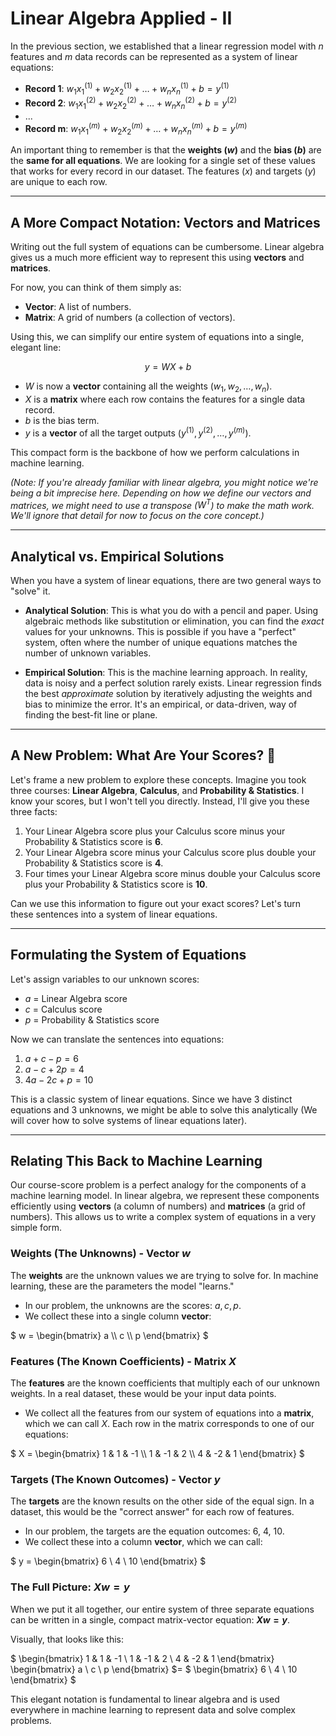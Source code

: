 # Linear Algebra Applied - II 

In the previous section, we established that a linear regression model with $n$ features and $m$ data records can be represented as a system of linear equations:

* **Record 1**: $w_1x_1^{(1)} + w_2x_2^{(1)} + \dots + w_nx_n^{(1)} + b = y^{(1)}$
* **Record 2**: $w_1x_1^{(2)} + w_2x_2^{(2)} + \dots + w_nx_n^{(2)} + b = y^{(2)}$
* ...
* **Record m**: $w_1x_1^{(m)} + w_2x_2^{(m)} + \dots + w_nx_n^{(m)} + b = y^{(m)}$

An important thing to remember is that the **weights ($w$)** and the **bias ($b$)** are the **same for all equations**. We are looking for a single set of these values that works for every record in our dataset. The features ($x$) and targets ($y$) are unique to each row.

---

## A More Compact Notation: Vectors and Matrices

Writing out the full system of equations can be cumbersome. Linear algebra gives us a much more efficient way to represent this using **vectors** and **matrices**.

For now, you can think of them simply as:
* **Vector**: A list of numbers.
* **Matrix**: A grid of numbers (a collection of vectors).

Using this, we can simplify our entire system of equations into a single, elegant line:

$$ y = WX + b $$

* $W$ is now a **vector** containing all the weights ($w_1, w_2, \dots, w_n$).
* $X$ is a **matrix** where each row contains the features for a single data record.
* $b$ is the bias term.
* $y$ is a **vector** of all the target outputs ($y^{(1)}, y^{(2)}, \dots, y^{(m)}$).

This compact form is the backbone of how we perform calculations in machine learning.

*(Note: If you're already familiar with linear algebra, you might notice we're being a bit imprecise here. Depending on how we define our vectors and matrices, we might need to use a transpose ($W^T$) to make the math work. We'll ignore that detail for now to focus on the core concept.)*

--- 

## Analytical vs. Empirical Solutions

When you have a system of linear equations, there are two general ways to "solve" it.

* **Analytical Solution**: This is what you do with a pencil and paper. Using algebraic methods like substitution or elimination, you can find the *exact* values for your unknowns. This is possible if you have a "perfect" system, often where the number of unique equations matches the number of unknown variables.

* **Empirical Solution**: This is the machine learning approach. In reality, data is noisy and a perfect solution rarely exists. Linear regression finds the best *approximate* solution by iteratively adjusting the weights and bias to minimize the error. It's an empirical, or data-driven, way of finding the best-fit line or plane.

---

## A New Problem: What Are Your Scores? 🤔

Let's frame a new problem to explore these concepts. Imagine you took three courses: **Linear Algebra**, **Calculus**, and **Probability & Statistics**. I know your scores, but I won't tell you directly. Instead, I'll give you these three facts:

1.  Your Linear Algebra score plus your Calculus score minus your Probability & Statistics score is **6**.
2.  Your Linear Algebra score minus your Calculus score plus double your Probability & Statistics score is **4**.
3.  Four times your Linear Algebra score minus double your Calculus score plus your Probability & Statistics score is **10**.

Can we use this information to figure out your exact scores? Let's turn these sentences into a system of linear equations.

--- 

## Formulating the System of Equations

Let's assign variables to our unknown scores:
* $a$ = Linear Algebra score
* $c$ = Calculus score
* $p$ = Probability & Statistics score

Now we can translate the sentences into equations:

1.  $a + c - p = 6$
2.  $a - c + 2p = 4$
3.  $4a - 2c + p = 10$

This is a classic system of linear equations. Since we have 3 distinct equations and 3 unknowns, we might be able to solve this analytically (We will cover how to solve systems of linear equations later).

---

## Relating This Back to Machine Learning

Our course-score problem is a perfect analogy for the components of a machine learning model. In linear algebra, we represent these components efficiently using **vectors** (a column of numbers) and **matrices** (a grid of numbers). This allows us to write a complex system of equations in a very simple form.

### Weights (The Unknowns) - Vector $w$

The **weights** are the unknown values we are trying to solve for. In machine learning, these are the parameters the model "learns."

* In our problem, the unknowns are the scores: $a, c, p$.
* We collect these into a single column **vector**:  

$` w = \begin{bmatrix} a \\ c \\ p \end{bmatrix} `$

### Features (The Known Coefficients) - Matrix $X$

The **features** are the known coefficients that multiply each of our unknown weights. In a real dataset, these would be your input data points.

* We collect all the features from our system of equations into a **matrix**, which we can call $X$. Each row in the matrix corresponds to one of our equations: 

$`
X = \begin{bmatrix}
1 & 1 & -1 \\
1 & -1 & 2 \\
4 & -2 & 1
\end{bmatrix}
`$

### Targets (The Known Outcomes) - Vector $y$

The **targets** are the known results on the other side of the equal sign. In a dataset, this would be the "correct answer" for each row of features.

* In our problem, the targets are the equation outcomes: 6, 4, 10.
* We collect these into a column **vector**, which we can call:  
 
$
y = \begin{bmatrix} 6 \\ 4 \\ 10 \end{bmatrix}
$

### The Full Picture: $Xw = y$

When we put it all together, our entire system of three separate equations can be written in a single, compact matrix-vector equation: **$Xw = y$**.  

Visually, that looks like this:  

$
\begin{bmatrix}
1 & 1 & -1 \\
1 & -1 & 2 \\
4 & -2 & 1
\end{bmatrix}
\begin{bmatrix} a \\ c \\ p \end{bmatrix}
$=
$
\begin{bmatrix} 6 \\ 4 \\ 10 \end{bmatrix}
$ 

This elegant notation is fundamental to linear algebra and is used everywhere in machine learning to represent data and solve complex problems.

